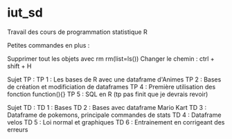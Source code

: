 # iut_sd

Travail des cours de programmation statistique R 

Petites commandes en plus :

Supprimer tout les objets avec rm
rm(list=ls())
Changer le chemin :
ctrl + shift + H

Sujet TP :
TP 1 : Les bases de R avec une dataframe d'Animes
TP 2 : Bases de création et modificiation de dataframes
TP 4 : Première utilisation des fonction function(){}
TP 5 : SQL en R (tp pas finit que je devrais revoir)

Sujet TD :
TD 1 : Bases
TD 2 : Bases avec dataframe Mario Kart
TD 3 : Dataframe de pokemons, principale commandes de stats
TD 4 : Dataframe velos
TD 5 : Loi normal et graphiques
TD 6 : Entrainement en corrigeant des erreurs
